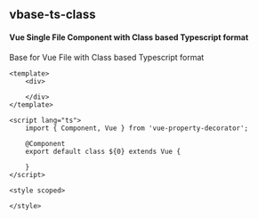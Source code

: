 ## vbase-ts-class
#### Vue Single File Component with Class based Typescript format
Base for Vue File with Class based Typescript format
```
<template>
	<div>

	</div>
</template>

<script lang="ts">
	import { Component, Vue } from 'vue-property-decorator';

	@Component
	export default class ${0} extends Vue {
		
	}
</script>

<style scoped>

</style>
```